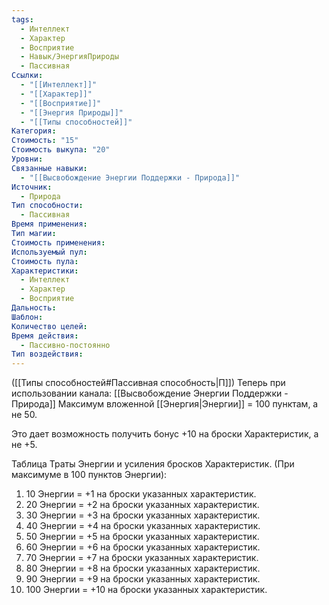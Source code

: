 ```yaml
---
tags:
  - Интеллект
  - Характер
  - Восприятие
  - Навык/ЭнергияПрироды
  - Пассивная
Ссылки:
  - "[[Интеллект]]"
  - "[[Характер]]"
  - "[[Восприятие]]"
  - "[[Энергия Природы]]"
  - "[[Типы способностей]]"
Категория: 
Стоимость: "15"
Стоимость выкупа: "20"
Уровни: 
Связанные навыки:
  - "[[Высвобождение Энергии Поддержки - Природа]]"
Источник:
  - Природа
Тип способности:
  - Пассивная
Время применения: 
Тип магии: 
Стоимость применения: 
Используемый пул: 
Стоимость пула: 
Характеристики:
  - Интеллект
  - Характер
  - Восприятие
Дальность: 
Шаблон: 
Количество целей: 
Время действия:
  - Пассивно-постоянно
Тип воздействия:
---
```

([[Типы способностей#Пассивная способность|П]]) Теперь при использовании канала: [[Высвобождение Энергии Поддержки - Природа]] Максимум вложенной [[Энергия|Энергии]] = 100 пунктам, а не 50.

Это дает возможность получить бонус +10 на броски Характеристик, а не +5.

Таблица Траты Энергии и усиления бросков Характеристик.
(При максимуме в 100 пунктов Энергии):

1. 10 Энергии = +1 на броски указанных характеристик.
2. 20 Энергии = +2 на броски указанных характеристик.
3. 30 Энергии = +3 на броски указанных характеристик.
4. 40 Энергии = +4 на броски указанных характеристик.
5. 50 Энергии = +5 на броски указанных характеристик.
6. 60 Энергии = +6 на броски указанных характеристик.
7. 70 Энергии = +7 на броски указанных характеристик.
8. 80 Энергии = +8 на броски указанных характеристик.
9. 90 Энергии = +9 на броски указанных характеристик.
10. 100 Энергии = +10 на броски указанных характеристик.